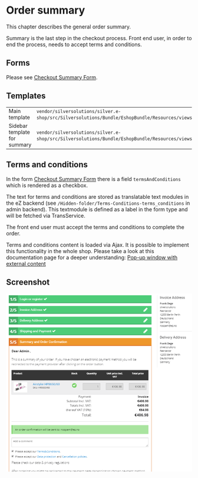 # Order summary

This chapter describes the general order summary.

Summary is the last step in the checkout process. Front end user, in order to end the process, needs to accept terms and conditions.

## Forms

Please see [Checkout Summary Form](checkout_summary_form.md).

## Templates

|                              |           |
| ---------------------------- | --------- |
| Main template                | `vendor/silversolutions/silver.e-shop/src/Silversolutions/Bundle/EshopBundle/Resources/views/Checkout/checkout_summary.html.twig` |
| Sidebar template for summary | `vendor/silversolutions/silver.e-shop/src/Silversolutions/Bundle/EshopBundle/Resources/views/Checkout/sidebar_summary.html.twig`  |

## Terms and conditions

In the form [Checkout Summary Form](checkout_summary_form.md) there is a field `termsAndConditions` which is rendered as a checkbox.

The text for terms and conditions are stored as translatable text modules in the eZ backend (see `/Hidden-folder/Terms-Conditions-terms_conditions` in admin backend). This textmodule is defined as a label in the form type and will be fetched via TransService.

The front end user must accept the terms and conditions to complete the order.

Terms and conditions content is loaded via Ajax. It is possible to implement this functionality in the whole shop. Please take a look at this documentation page for a deeper understanding: [Pop-up window with external content](../../../../../cookbook/pop_up_window_with_external_content.md)

## Screenshot

![](../../../../img/order_summary.png)
